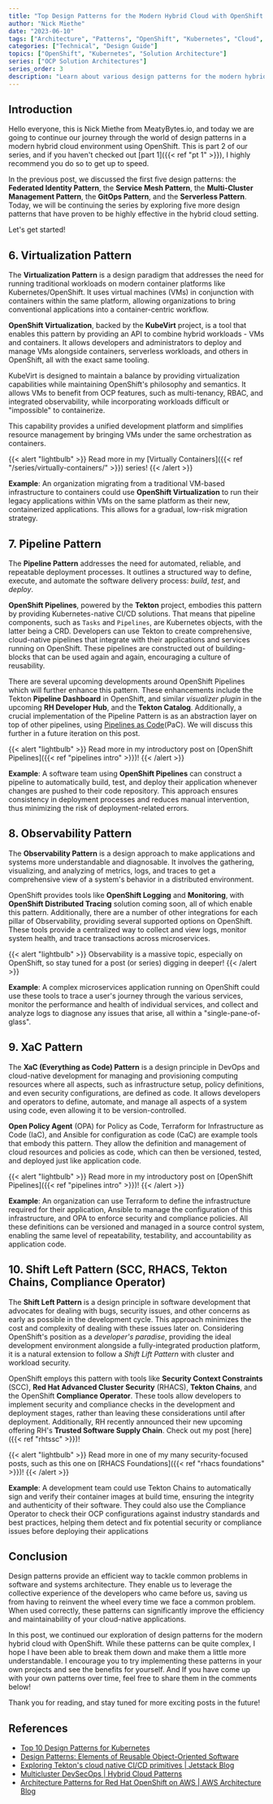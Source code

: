 ```yaml
---
title: "Top Design Patterns for the Modern Hybrid Cloud with OpenShift: Part 2"
author: "Nick Miethe"
date: "2023-06-10"
tags: ["Architecture", "Patterns", "OpenShift", "Kubernetes", "Cloud", "Design Patterns", "Hybrid Cloud", "Virtualization", "Security", "Shift Left", "XaC"]
categories: ["Technical", "Design Guide"]
topics: ["OpenShift", "Kubernetes", "Solution Architecture"]
series: ["OCP Solution Architectures"]
series_order: 3
description: "Learn about various design patterns for the modern hybrid cloud with OpenShift."
---
```


## Introduction

Hello everyone, this is Nick Miethe from MeatyBytes.io, and today we are going to continue our journey through the world of design patterns in a modern hybrid cloud environment using OpenShift. This is part 2 of our series, and if you haven't checked out [part 1]({{< ref "pt 1" >}}), I highly recommend you do so to get up to speed.

In the previous post, we discussed the first five design patterns: the **Federated Identity Pattern**, the **Service Mesh Pattern**, the **Multi-Cluster Management Pattern**, the **GitOps Pattern**, and the **Serverless Pattern**. Today, we will be continuing the series by exploring five more design patterns that have proven to be highly effective in the hybrid cloud setting.

Let's get started!

## 6. Virtualization Pattern

The **Virtualization Pattern** is a design paradigm that addresses the need for running traditional workloads on modern container platforms like Kubernetes/OpenShift. It uses virtual machines (VMs) in conjunction with containers within the same platform, allowing organizations to bring conventional applications into a container-centric workflow.

**OpenShift Virtualization**, backed by the **KubeVirt** project, is a tool that enables this pattern by providing an API to combine hybrid workloads - VMs and containers. It allows developers and administrators to deploy and manage VMs alongside containers, serverless workloads, and others in OpenShift, all with the exact same tooling.

KubeVirt is designed to maintain a balance by providing virtualization capabilities while maintaining OpenShift's philosophy and semantics. It allows VMs to benefit from OCP features, such as multi-tenancy, RBAC, and integrated observability​, while incorporating workloads difficult or "impossible" to containerize.

This capability provides a unified development platform and simplifies resource management by bringing VMs under the same orchestration as containers.

{{< alert "lightbulb" >}}
Read more in my [Virtually Containers]({{< ref "/series/virtually-containers/" >}}) series!
{{< /alert >}}

**Example**: An organization migrating from a traditional VM-based infrastructure to containers could use **OpenShift Virtualization** to run their legacy applications within VMs on the same platform as their new, containerized applications. This allows for a gradual, low-risk migration strategy.

## 7. Pipeline Pattern

The **Pipeline Pattern** addresses the need for automated, reliable, and repeatable deployment processes. It outlines a structured way to define, execute, and automate the software delivery process: *build*, *test*, and *deploy*.

**OpenShift Pipelines**, powered by the **Tekton** project, embodies this pattern by providing Kubernetes-native CI/CD solutions. That means that pipeline components, such as `Tasks` and `Pipelines`, are Kubernetes objects, with the latter being a CRD. Developers can use Tekton to create comprehensive, cloud-native pipelines that integrate with their applications and services running on OpenShift. These pipelines are constructed out of building-blocks that can be used again and again, encouraging a culture of reusability.

There are several upcoming developments around OpenShift Pipelines which will further enhance this pattern. These enhancements include the Tekton **Pipeline Dashboard** in OpenShift, and similar *visualizer plugin* in the upcoming **RH Developer Hub**, and the **Tekton Catalog**. Additionally, a crucial implementation of the Pipeline Pattern is as an abstraction layer on top of other pipelines, using [Pipelines as Code](https://pipelinesascode.com/)(PaC). We will discuss this further in a future iteration on this post.

{{< alert "lightbulb" >}}
Read more in my introductory post on [OpenShift Pipelines]({{< ref "pipelines intro" >}})!
{{< /alert >}}

**Example**: A software team using **OpenShift Pipelines** can construct a pipeline to automatically build, test, and deploy their application whenever changes are pushed to their code repository. This approach ensures consistency in deployment processes and reduces manual intervention, thus minimizing the risk of deployment-related errors.

## 8. Observability Pattern

The **Observability Pattern** is a design approach to make applications and systems more understandable and diagnosable. It involves the gathering, visualizing, and analyzing of metrics, logs, and traces to get a comprehensive view of a system's behavior in a distributed environment.

OpenShift provides tools like **OpenShift Logging** and **Monitoring**, with **OpenShift Distributed Tracing** solution coming soon, all of which enable this pattern. Additionally, there are a number of other integrations for each pillar of Observability, providing several supported options on OpenShift. These tools provide a centralized way to collect and view logs, monitor system health, and trace transactions across microservices.

{{< alert "lightbulb" >}}
Observability is a massive topic, especially on OpenShift, so stay tuned for a post (or series) digging in deeper!
{{< /alert >}}

**Example**: A complex microservices application running on OpenShift could use these tools to trace a user's journey through the various services, monitor the performance and health of individual services, and collect and analyze logs to diagnose any issues that arise, all within a "single-pane-of-glass".

## 9. XaC Pattern

The **XaC (Everything as Code) Pattern** is a design principle in DevOps and cloud-native development for managing and provisioning computing resources where all aspects, such as infrastructure setup, policy definitions, and even security configurations, are defined as code. It allows developers and operators to define, automate, and manage all aspects of a system using code, even allowing it to be version-controlled.

**Open Policy Agent** (OPA) for Policy as Code, Terraform for Infrastructure as Code (IaC), and Ansible for configuration as code (CaC) are example tools that embody this pattern. They allow the definition and management of cloud resources and policies as code, which can then be versioned, tested, and deployed just like application code.

{{< alert "lightbulb" >}}
Read more in my introductory post on [OpenShift Pipelines]({{< ref "pipelines intro" >}})!
{{< /alert >}}

**Example**: An organization can use Terraform to define the infrastructure required for their application, Ansible to manage the configuration of this infrastructure, and OPA to enforce security and compliance policies. All these definitions can be versioned and managed in a source control system, enabling the same level of repeatability, testability, and accountability as application code.

## 10. Shift Left Pattern (SCC, RHACS, Tekton Chains, Compliance Operator)

The **Shift Left Pattern** is a design principle in software development that advocates for dealing with bugs, security issues, and other concerns as early as possible in the development cycle. This approach minimizes the cost and complexity of dealing with these issues later on. Considering OpenShift's position as a *developer's paradise*, providing the ideal development environment alongside a fully-integrated production platform, it is a natural extension to follow a *Shift Lift Pattern* with cluster and workload security.

OpenShift employs this pattern with tools like **Security Context Constraints** (SCC), **Red Hat Advanced Cluster Security** (RHACS), **Tekton Chains**, and the OpenShift **Compliance Operator**. These tools allow developers to implement security and compliance checks in the development and deployment stages, rather than leaving these considerations until after deployment. Additionally, RH recently announced their new upcoming offering RH's **Trusted Software Supply Chain**. Check out my post [here]({{< ref "rhtssc" >}})!

{{< alert "lightbulb" >}}
Read more in one of my many security-focused posts, such as this one on [RHACS Foundations]({{< ref "rhacs foundations" >}})!
{{< /alert >}}

**Example**: A development team could use Tekton Chains to automatically sign and verify their container images at build time, ensuring the integrity and authenticity of their software. They could also use the Compliance Operator to check their OCP configurations against industry standards and best practices, helping them detect and fix potential security or compliance issues before deploying their applications

## Conclusion

Design patterns provide an efficient way to tackle common problems in software and systems architecture. They enable us to leverage the collective experience of the developers who came before us, saving us from having to reinvent the wheel every time we face a common problem. When used correctly, these patterns can significantly improve the efficiency and maintainability of your cloud-native applications.

In this post, we continued our exploration of design patterns for the modern hybrid cloud with OpenShift. While these patterns can be quite complex, I hope I have been able to break them down and make them a little more understandable. I encourage you to try implementing these patterns in your own projects and see the benefits for yourself. And If you have come up with your own patterns over time, feel free to share them in the comments below!

Thank you for reading, and stay tuned for more exciting posts in the future!

## References

* [Top 10 Design Patterns for Kubernetes](https://developers.redhat.com/blog/2020/05/11/top-10-must-know-kubernetes-design-patterns)
* [Design Patterns: Elements of Reusable Object-Oriented Software](https://amzn.to/43yaATn)
* [Exploring Tekton's cloud native CI/CD primitives | Jetstack Blog](https://www.jetstack.io/blog/exploring-tekton/)
* [Multicluster DevSecOps | Hybrid Cloud Patterns](https://hybrid-cloud-patterns.io/patterns/devsecops/)
* [Architecture Patterns for Red Hat OpenShift on AWS | AWS Architecture Blog](https://aws.amazon.com/blogs/architecture/architecture-patterns-for-red-hat-openshift-on-aws/)
